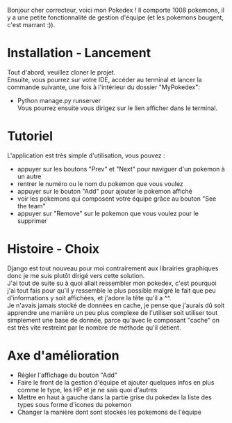 Bonjour cher correcteur, voici mon Pokedex ! Il comporte 1008 pokemons, il y a une petite fonctionnalité de gestion d'équipe (et les pokemons bougent, c'est marrant :)).

# Installation - Lancement

Tout d'abord, veuillez cloner le projet. \
Ensuite, vous pourrez sur votre IDE, accéder au terminal et lancer la commande suivante, une fois à l'intérieur du dossier "MyPokedex": 
  - Python  manage.py  runserver  
Vous pourrez ensuite vous dirigez sur le lien afficher dans le terminal.

# Tutoriel

L'application est très simple d'utilisation, vous pouvez :
- appuyer sur les boutons "Prev" et "Next" pour naviguer d'un pokemon à un autre
- rentrer le numéro ou le nom du pokemon que vous voulez
- appuyer sur le bouton "Add" pour ajouter le pokemon affiché
- voir les pokemons qui composent votre équipe grâce au bouton "See the team"
- appuyer sur "Remove" sur le pokemon que vous voulez pour le supprimer

# Histoire - Choix

Django est tout nouveau pour moi contrairement aux librairies graphiques donc je me suis plutôt dirigé vers cette solution. \
J'ai tout de suite su à quoi allait ressembler mon pokedex, c'est pourquoi j'ai tout fais pour qu'il y ressemble le plus possible malgré le fait que peu d'informations y soit affichées, et j'adore la tête qu'il a ^^. \
Je n'avais jamais stocké de données en cache, je pense que j'aurais dû soit apprendre une manière un peu plus complexe de l'utiliser soit utiliser tout simplement une base de donnée,
parce qu'avec le composant "cache" on est très vite restreint par le nombre de méthode qu'il détient.

# Axe d'amélioration

- Régler l'affichage du bouton "Add"
- Faire le front de la gestion d'équipe et ajouter quelques infos en plus comme le type, les HP et je ne sais quoi d'autres
- Mettre en haut à gauche dans la partie grise du pokedex la liste des types sous forme d'icones du pokemon
- Changer la manière dont sont stockés les pokemons de l'équipe

  

